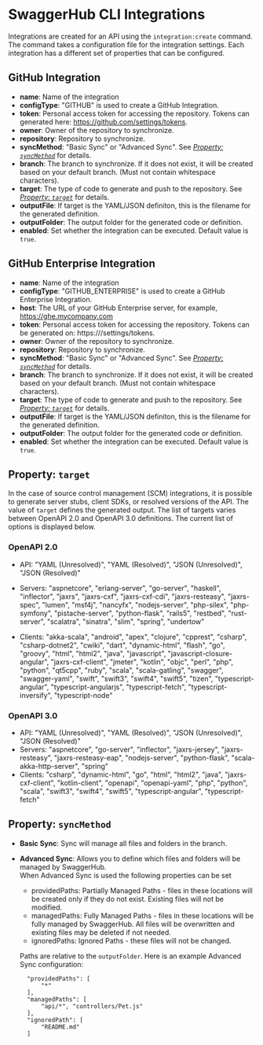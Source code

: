 # SwaggerHub CLI Integrations

Integrations are created for an API using the `integration:create` command. The command takes a configuration file for the integration settings. Each integration has a different set of properties that can be configured.


## GitHub Integration
* **name**: Name of the integration
* **configType**: "GITHUB" is used to create a GitHub Integration.
* **token**: Personal access token for accessing the repository. Tokens can generated here: https://github.com/settings/tokens.
* **owner**: Owner of the repository to synchronize.
* **repository**: Repository to synchronize.
* **syncMethod**: "Basic Sync" or "Advanced Sync". See [*Property: `syncMethod`*](#property-syncmethod) for details.
* **branch**: The branch to synchronize. If it does not exist, it will be created based on your default branch. (Must not contain whitespace characters).
* **target**: The type of code to generate and push to the repository. See [*Property: `target`*](#property-target) for details.
* **outputFile**: If target is the YAML/JSON definiton, this is the filename for the generated definition.
* **outputFolder**: The output folder for the generated code or definition.
* **enabled**: Set whether the integration can be executed. Default value is `true`.


## GitHub Enterprise Integration
* **name**: Name of the integration
* **configType**: "GITHUB_ENTERPRISE" is used to create a GitHub Enterprise Integration.
* **host**:  The URL of your GitHub Enterprise server, for example, https://ghe.mycompany.com
* **token**: Personal access token for accessing the repository. Tokens can be generated on: https://<github-host>/settings/tokens.
* **owner**: Owner of the repository to synchronize.
* **repository**: Repository to synchronize.
* **syncMethod**: "Basic Sync" or "Advanced Sync". See [*Property: `syncMethod`*](#property-syncmethod) for details.
* **branch**: The branch to synchronize. If it does not exist, it will be created based on your default branch. (Must not contain whitespace characters).
* **target**: The type of code to generate and push to the repository. See [*Property: `target`*](#property-target) for details.
* **outputFile**: If target is the YAML/JSON definiton, this is the filename for the generated definition.
* **outputFolder**: The output folder for the generated code or definition.
* **enabled**: Set whether the integration can be executed. Default value is `true`.


## Property: `target`
In the case of source control management (SCM) integrations, it is possible to generate server stubs, client SDKs, or resolved versions of the API. The value of `target` defines the generated output. The list of targets varies between OpenAPI 2.0 and OpenAPI 3.0 definitions. The current list of options is displayed below.

### OpenAPI 2.0
* API: "YAML (Unresolved)", "YAML (Resolved)", "JSON (Unresolved)", "JSON (Resolved)"

* Servers: "aspnetcore", "erlang-server", "go-server", "haskell", "inflector", "jaxrs", "jaxrs-cxf", "jaxrs-cxf-cdi", "jaxrs-resteasy", "jaxrs-spec", "lumen", "msf4j", "nancyfx", "nodejs-server", "php-silex", "php-symfony", "pistache-server", "python-flask", "rails5", "restbed", "rust-server", "scalatra", "sinatra", "slim", "spring", "undertow"

* Clients: "akka-scala", "android", "apex", "clojure", "cpprest", "csharp", "csharp-dotnet2", "cwiki", "dart", "dynamic-html", "flash", "go", "groovy", "html", "html2", "java", "javascript", "javascript-closure-angular", "jaxrs-cxf-client", "jmeter", "kotlin", "objc", "perl", "php", "python", "qt5cpp", "ruby", "scala", "scala-gatling", "swagger", "swagger-yaml", "swift", "swift3", "swift4", "swift5", "tizen", "typescript-angular", "typescript-angularjs", "typescript-fetch", "typescript-inversify", "typescript-node"

### OpenAPI 3.0
* API: "YAML (Unresolved)", "YAML (Resolved)", "JSON (Unresolved)", "JSON (Resolved)"
* Servers: "aspnetcore", "go-server", "inflector", "jaxrs-jersey", "jaxrs-resteasy", "jaxrs-resteasy-eap", "nodejs-server", "python-flask", "scala-akka-http-server", "spring"
* Clients: "csharp", "dynamic-html", "go", "html", "html2", "java", "jaxrs-cxf-client", "kotlin-client", "openapi", "openapi-yaml", "php", "python", "scala", "swift3", "swift4", "swift5", "typescript-angular", "typescript-fetch"


## Property: `syncMethod`
* **Basic Sync**: Sync will manage all files and folders in the branch.
* **Advanced Sync**: Allows you to define which files and folders will be managed by SwaggerHub.\
When Advanced Sync is used the following properties can be set
  * providedPaths: Partially Managed Paths - files in these locations will be created only if they do not exist. Existing files will not be modified.
  * managedPaths: Fully Managed Paths - files in these locations will be fully managed by SwaggerHub. All files will be overwritten and existing files may be deleted if not needed.
  * ignoredPaths: Ignored Paths - these files will not be changed.
  
  Paths are relative to the `outputFolder`. Here is an example Advanced Sync configuration:
  ```
    "providedPaths": [
        "*"
    ],
    "managedPaths": [
        "api/*", "controllers/Pet.js"
    ],
    "ignoredPath": [
        "README.md"
    ]
  ```
